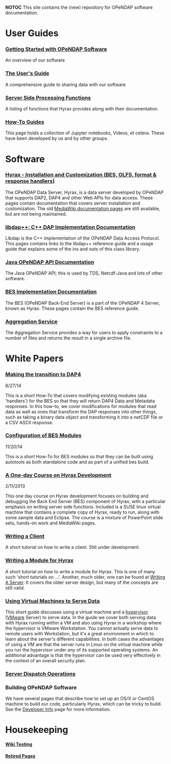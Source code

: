 __NOTOC__ This site contains the (new) repository for OPeNDAP
software documentation.

# User Guides

### [Getting Started with OPeNDAP Software](https://opendap.github.io/documentation/QuickStart.html)

An overview of our software

### [The User's Guide](https://opendap.github.io/documentation/UserGuideComprehensive.html)

A comprehensive guide to sharing data with our software

### [Server Side Processing Functions](Server_Side_Processing_Functions "wikilink")

A listing of functions that Hyrax provides along with their
documentation.

### [How-To Guides](How-To_Guides "wikilink")

This page holds a collection of Jupyter notebooks, Videos, et cetera.
These have been developed by us and by other groups.

# Software

### [Hyrax - Installation and Customization (BES, OLFS, format & response handlers)](https://opendap.github.io/hyrax_guide/Master_Hyrax_Guide.html)

The OPeNDAP Data Server, Hyrax, is a data server developed by OPeNDAP
that supports DAP2, DAP4 and other Web APIs for data access. These pages
contain documentation that covers server installation and customization.
The old [MediaWiki documentation pages](Hyrax "wikilink") are still
available, but are not being maintained.

### [libdap++: C++ DAP Implementation Documentation](libdap "wikilink")

Libdap is the C++ implementation of the OPeNDAP Data Access Protocol.
This pages contains links to the libdap++ reference guide and a usage
guide that explains some of the ins and outs of this class library.

### [Java OPeNDAP API Documentation](http://www.opendap.org/api/javaDocs/index.html)

The Java OPeNDAP API; this is used by TDS, Netcdf-Java and lots of other
software.

### [BES Implementation Documentation](https://opendap.github.io/bes/html/)

The BES (OPeNDAP Back-End Server) is a part of the OPeNDAP 4 Server,
known as Hyrax. These pages contain the BES reference guide.

### [Aggregation Service](Aggregation_enhancements "wikilink")

The Aggregation Service provides a way for users to apply constraints to
a number of files and returns the result in a single archive file.

# White Papers

### [Making the transition to DAP4](Making_the_transition_to_DAP4 "wikilink")

8/27/14

This is a short How-To that covers modifying existing modules (aka
'handlers') for the BES so that they will return DAP4 Data and Metadata
responses. In this how-to, we cover modifications for modules that read
data as well as ones that transform the DAP responses into other things,
such as taking a binary data object and transforming it into a netCDF
file or a CSV ASCII response.

### [Configuration of BES Modules](Configuration_of_BES_Modules "wikilink")

11/20/14

This is a short How-To for BES modules so that they can be built using
autotools as both standalone code and as part of a unified bes build.

### [A One-day Course on Hyrax Development](A_One-day_Course_on_Hyrax_Development "wikilink")

2/11/2013

This one day course on Hyrax development focuses on building and
debugging the Back End Server (BES) component of Hyrax, with a
particular emphasis on writing server side functions. Included is a SUSE
linux virtual machine that contains a complete copy of Hyrax, ready to
run, along with some sample data and Eclipse. The course is a mixture of
PowerPoint slide sets, hands-on work and MediaWiki pages.

### [Writing a Client](Writing_a_Client "wikilink")

A short tutorial on how to write a client. Still under development.

### [Writing a Module for Hyrax](Writing_a_Module_for_Hyrax "wikilink")

A short tutorial on how to write a module for Hyrax. This is one of many
such 'short tutorials on ...'. Another, much older, one can be found at
[Writing A Server](Wiki_Testing/WritingAServer "wikilink"). It covers
the older server design, but many of the concepts are still valid.

### [Using Virtual Machines to Serve Data](Using_Virtual_Machines_to_Serve_Data "wikilink")

This short guide discusses using a virtual machine and a
[hypervisor](http://en.wikipedia.org/wiki/Hypervisor)
([VMware](http://www.vmware.com/) Server) to serve data. In the guide we
cover both serving data with Hyrax running within a VM and also using
Hyrax in a workshop where the hypervisor is VMware Workstation. You
cannot actually serve data to remote users with Workstation, but it's a
great environment in which to learn about the server's different
capabilities. In both cases the advantages of using a VM are that the
server runs in Linux on the virtual machine while you run the hypervisor
under any of its supported operating systems. An additional advantage is
that the hypervisor can be used very effectively in the context of an
overall security plan.

### [Server Dispatch Operations](ServerDispatchOperations "wikilink")

### Building OPeNDAP Software

We have several pages that describe how to set up an OS/X or CentOS
machine to build our code, particularly Hyrax, which can be tricky to
build. See the [Developer Info](Developer_Info "wikilink") page for more
information.

# Housekeeping

#### [Wiki Testing](Wiki_Testing "wikilink")

#### [Retired Pages](Retired "wikilink")